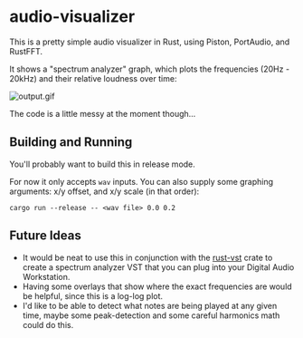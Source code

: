 # audio-visualizer

This is a pretty simple audio visualizer in Rust, using Piston, PortAudio, and RustFFT.

It shows a "spectrum analyzer" graph, which plots the frequencies (20Hz - 20kHz) and their relative loudness over time:

![output.gif](output.gif)

The code is a little messy at the moment though...

## Building and Running

You'll probably want to build this in release mode.

For now it only accepts `wav` inputs. You can also supply some graphing arguments: x/y offset, and x/y scale (in that order):

```
cargo run --release -- <wav file> 0.0 0.2
```

## Future Ideas


 - It would be neat to use this in conjunction with the [rust-vst](https://github.com/rust-dsp/rust-vst) crate to
create a spectrum analyzer VST that you can plug into your Digital Audio Workstation.
 - Having some overlays that show where the exact frequencies are would be helpful, since this is a log-log plot.
 - I'd like to be able to detect what notes are being played at any given time, maybe some peak-detection and some careful
 harmonics math could do this.